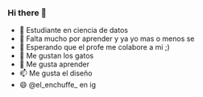 ### Hi there 👋



- 🔭 Estudiante en ciencia de datos
- 🌱 Falta mucho por aprender y ya yo mas o menos se
- 👯 Esperando que el profe me colabore a mi ;)
- 🤔 Me gustan los gatos
- 💬 Me gusta aprender 
- 📫 Me gusta el diseño
- 😄 @el_enchuffe_ en ig 

<!--
**elenchuffe27/elenchuffe27** is a ✨ _special_ ✨ repository because its `README.md` (this file) appears on your GitHub profile.
